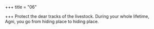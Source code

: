 +++
title = "06"

+++
Protect the dear tracks of the livestock.
During your whole lifetime, Agni, you go from hiding place to
hiding place.
